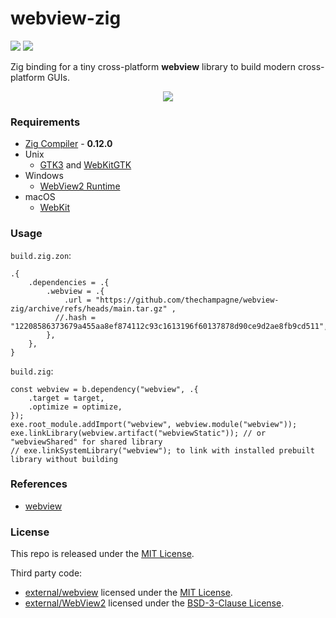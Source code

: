 # webview-zig

[![](https://img.shields.io/github/v/tag/thechampagne/webview-zig?label=version)](https://github.com/thechampagne/webview-zig/releases/latest) [![](https://img.shields.io/github/license/thechampagne/webview-zig)](https://github.com/thechampagne/webview-zig/blob/main/LICENSE)

Zig binding for a tiny cross-platform **webview** library to build modern cross-platform GUIs.

<p align="center">
<img src="https://raw.githubusercontent.com/thechampagne/webview-zig/main/.github/assets/screenshot.png"/>
</p>

### Requirements
 - [Zig Compiler](https://ziglang.org/) - **0.12.0**
 - Unix
   - [GTK3](https://gtk.org/) and [WebKitGTK](https://webkitgtk.org/)
 - Windows
   - [WebView2 Runtime](https://developer.microsoft.com/en-us/microsoft-edge/webview2/)
 - macOS
   - [WebKit](https://webkit.org/)

### Usage
`build.zig.zon`:
```zig
.{
    .dependencies = .{
        .webview = .{
            .url = "https://github.com/thechampagne/webview-zig/archive/refs/heads/main.tar.gz" ,
          //.hash = "12208586373679a455aa8ef874112c93c1613196f60137878d90ce9d2ae8fb9cd511",
        },
    },
}
```
`build.zig`:
```zig
const webview = b.dependency("webview", .{
    .target = target,
    .optimize = optimize,
});
exe.root_module.addImport("webview", webview.module("webview"));
exe.linkLibrary(webview.artifact("webviewStatic")); // or "webviewShared" for shared library
// exe.linkSystemLibrary("webview"); to link with installed prebuilt library without building
```

### References
 - [webview](https://github.com/webview/webview)

### License

This repo is released under the [MIT License](https://github.com/thechampagne/webview-zig/blob/main/LICENSE).

Third party code:
 - [external/webview](https://github.com/thechampagne/webview-zig/tree/main/external/webview) licensed under the [MIT License](https://github.com/thechampagne/webview-zig/tree/main/external/webview/LICENSE).
 - [external/WebView2](https://github.com/thechampagne/webview-zig/tree/main/external/WebView2) licensed under the [BSD-3-Clause License](https://github.com/thechampagne/webview-zig/tree/main/external/WebView2/LICENSE).
